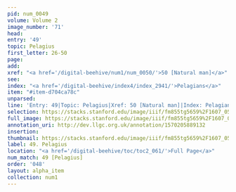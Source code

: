 ```yaml
---
pid: num_0049
volume: Volume 2
image_number: '71'
head: 
entry: '49'
topic: Pelagius
first_letter: 26-50
page: 
add: 
xref: "<a href='/digital-beehive/num1/num_0050/'>50 [Natural man]</a>"
see: 
index: "<a href='/digital-beehive/index4/index_2941/'>Pelagians</a>"
item: "#item-d704ca78c"
unparsed: 
line: 'Entry: 49|Topic: Pelagius|Xref: 50 [Natural man]|Index: Pelagians|#item-d704ca78c'
selection: https://stacks.stanford.edu/image/iiif/fm855tg5659%2F1607_0538/232,4013,3116,573/full/0/default.jpg
full_image: https://stacks.stanford.edu/image/iiif/fm855tg5659%2F1607_0538/full/full/0/default.jpg
annotation_uri: http://dev.llgc.org.uk/annotation/1570205889132
insertion: 
thumbnail: https://stacks.stanford.edu/image/iiif/fm855tg5659%2F1607_0538/232,4013,600,180/250,/0/default.jpg
label: 49. Pelagius
location: "<a href='/digital-beehive/toc/toc2_061/'>Full Page</a>"
num_match: 49 [Pelagius]
order: '048'
layout: alpha_item
collection: num1
---
```

